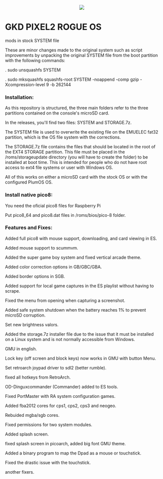 <p align="center"><img class="center" src =https://raw.githubusercontent.com/Ninoh-FOX/PIXEL2_system_mods/refs/heads/main/splash.png></p>

# GKD PIXEL2 ROGUE OS
mods in stock SYSTEM file

These are minor changes made to the original system such as script improvements by unpacking the original SYSTEM file from the boot partition with the following commands:

. sudo unsquashfs SYSTEM

. sudo mksquashfs squashfs-root SYSTEM -noappend -comp gzip -Xcompression-level 9 -b 262144

### Installation:

As this repository is structured, the three main folders refer to the three partitions contained on the console's microSD card.

In the releases, you'll find two files: SYSTEM and STORAGE.7z.

The SYSTEM file is used to overwrite the existing file on the EMUELEC fat32 partition, which is the OS file system with the corrections.

The STORAGE.7z file contains the files that should be located in the root of the EXT4 STORAGE partition. 
This file must be placed in the /roms/storageupdate directory (you will have to create the folder) to be installed at boot time. This is intended for people who do not have root access to ext4 file systems or user with Windows OS.

All of this works on either a microSD card with the stock OS or with the configured PlumOS OS.

### Install native pico8:

You need the oficial pico8 files for Raspberry Pi

Put pico8_64 and pico8.dat files in /roms/bios/pico-8 folder.

### Features and Fixes:

Added full pico8 with mouse support, downloading, and card viewing in ES.

Added mouse support to scummvm.

Added the super game boy system and fixed vertical arcade theme.

Added color correction options in GB/GBC/GBA.

Added border options in SGB.

Added support for local game captures in the ES playlist without having to scrape.

Fixed the menu from opening when capturing a screenshot.

Added safe system shutdown when the battery reaches 1% to prevent microSD corruption.

Set new brightness valors.

Added the storage.7z installer file due to the issue that it must be installed on a Linux system and is not normally accessible from Windows.

GMU in english.

Lock key (off screen and block keys) now works in GMU with button Menu.

Set retroarch joypad driver to sdl2 (better rumble).

fixed all hotkeys from RetroArch.

OD-Dinguxcommander (Commander) added to ES tools.

Fixed PortMaster with RA system configuration games.

Added fba2012 cores for cps1, cps2, cps3 and neogeo.

Rebuided mgba/sgb cores.

Fixed permissions for two system modules.

Added splash screen.

fixed splash screen in picoarch, added big font GMU theme.

Added a binary program to map the Dpad as a mouse or touchstick.

Fixed the drastic issue with the touchstick.

another fixers.
